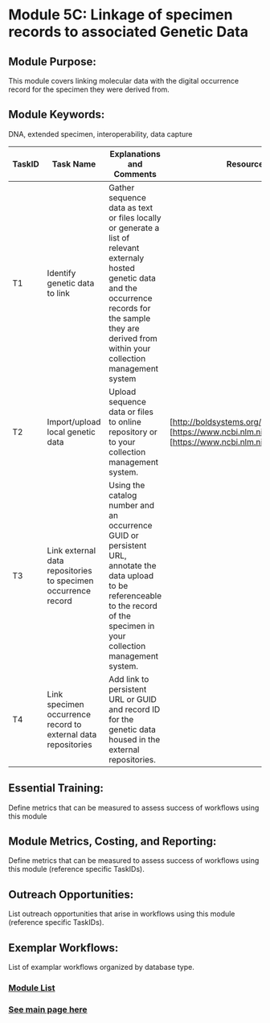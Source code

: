 # Module 5C: Linkage of specimen records to associated Genetic Data

## Module Purpose: 
This module covers linking molecular data with the digital occurrence record for the specimen they were derived from.

## Module Keywords: 
DNA, extended specimen, interoperability, data capture


| TaskID | Task Name | Explanations and Comments | Resources |
|--------|-----------|---------------------------|-----------|
|T1|Identify genetic data to link|Gather sequence data as text or files locally or generate a list of relevant externaly hosted genetic data and the occurrence records for the sample they are derived from within your collection management system||
|T2|Import/upload local genetic data|Upload sequence data or files to online repository or to your collection management system.|[http://boldsystems.org/] [https://www.ncbi.nlm.nih.gov/genbank/] [https://www.ncbi.nlm.nih.gov/sra]|
|T3|Link external data repositories to specimen occurrence record|Using the catalog number and an occurrence GUID or persistent URL, annotate the data upload to be referenceable to the record of the specimen in your collection management system.||
|T4|Link specimen occurrence record to external data repositories|Add link to persistent URL or GUID and record ID for the genetic data housed in the external repositories.||




## Essential Training: 
Define metrics that can be measured to assess success of workflows using this module

## Module Metrics, Costing, and Reporting: 
Define metrics that can be measured to assess success of workflows using this module (reference specific TaskIDs).

## Outreach Opportunities: 
List outreach opportunities that arise in workflows using this module (reference specific TaskIDs).

## Exemplar Workflows: 
List of examplar workflows organized by database type.

### [Module List](https://entcollnet.github.io/BugFlow/modules/)
### [See main page here](https://entcollnet.github.io/BugFlow/)
